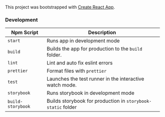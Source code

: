 This project was bootstrapped with [Create React App](https://github.com/facebook/create-react-app).

### Development

| Npm Script        | Description                                                   |
| ------------------|---------------------------------------------------------------|
| `start`           | Runs app in development mode                                  |
| `build`           | Builds the app for production to the `build` folder.          |
| `lint`            | Lint and auto fix eslint errors                               |
| `prettier`        | Format files with `prettier`                                  |
| `test`            | Launches the test runner in the interactive watch mode.       |   
| `storybook`       | Runs storybook in development mode                            |
| `build-storybook` | Builds storybook for production in `storybook-static` folder  |
